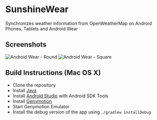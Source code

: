 SunshineWear
============

Synchronizes weather information from OpenWeatherMap on Android Phones, Tablets and Android Wear

Screenshots
-----------
![Android Wear - Round](http://res.cloudinary.com/chi6rag/image/upload/c_scale,w_400/v1469354923/SunshineWear/wear_round.png)
![Android Wear - Square](http://res.cloudinary.com/chi6rag/image/upload/c_scale,w_400/v1469354922/SunshineWear/wear_square.png)

Build Instructions (Mac OS X)
-----------------------------
- Clone the repository
- Install [Java](https://java.com/en/download/help/download_options.xml)
- Install [Android Studio](http://developer.android.com/sdk/index.html) with Android SDK Tools
- Install [Genymotion](https://www.genymotion.com/)
- Start Genymotion Emulator
- Install the debug version of the app using `./gradlew installDebug`
